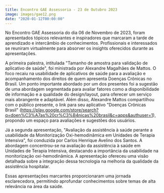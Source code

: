 ```yaml
---
title: Encontro GAE Assessoria - 23 de Outubro 2023
image: images/gae12.png
date: "2020-01-12T00:00:00"
---
```


No Encontro GAE Assessoria do dia 06 de Novembro de 2023, foram apresentados tópicos relevantes e inspiradores que marcaram a tarde de aprendizado e intercâmbio de conhecimentos. Profissionais e interessados se reuniram virtualmente para absorver os insights oferecidos durante as apresentações.

A primeira palestra, intitulada "Tamanho de amostra para validação de aplicativo de saúde", foi ministrada por Alexandre Magalhães de Mattos. O foco recaiu na usabilidade de aplicativos de saúde para a avaliação e acompanhamento dos direitos de quem apresenta Doenças Crônicas no Brasil. Um ponto importante abordado por um dos presentes foi a sugestão de uma abordagem segmentada para avaliar fatores como a disponibilidade de informação e a qualidade do design/layout, para oferecer um serviço mais abrangente e adaptável. Além disso, Alexandre Mattos compartilhou com o público presente, o link para seu aplicativo "Doenças Crônicas Brasil" (https://play.google.com/store/search?q=doen%C3%A7as%20cr%C3%B4nicas%20brasil&c=apps&authuser=1), propondo um espaço para avaliações e sugestões dos usuários.

Já a segunda apresentação, "Avaliação da assistência à saúde perante a usabilidade da Monitorização Oxi-hemodinâmica em Unidades de Terapia Intensiva", foi conduzida por Carlos Henrique Avelino dos Santos. A abordagem concentrou-se na avaliação da assistência à saúde em Unidades de Terapia Intensiva, destacando a importância da usabilidade na monitorização oxi-hemodinâmica. A apresentação ofereceu uma visão detalhada sobre a integração dessa tecnologia na melhoria da qualidade da assistência hospitalar.

Essas apresentações marcantes proporcionaram uma jornada esclarecedora, permitindo aprofundar conhecimentos sobre temas de alta relevância na área da saúde.

